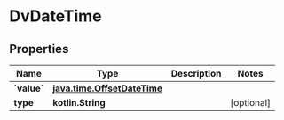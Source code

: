 
# DvDateTime

## Properties
Name | Type | Description | Notes
------------ | ------------- | ------------- | -------------
**&#x60;value&#x60;** | [**java.time.OffsetDateTime**](java.time.OffsetDateTime.md) |  | 
**type** | **kotlin.String** |  |  [optional]



